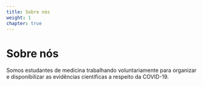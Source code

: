 ```yaml
---
title: Sobre nós
weight: 1
chapter: true
---
```


# Sobre nós

Somos estudantes de medicina trabalhando voluntariamente para organizar e disponibilizar as evidências científicas a respeito da COVID-19.